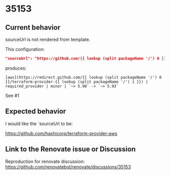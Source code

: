 # 35153

## Current behavior

sourceUrl is not rendered from template.

This configuration:

```json
"sourceUrl": "https://github.com/{{ lookup (split packageName '/') 0 }}/terraform-provider-{{ lookup (split packageName '/') 1 }}"
```

produces:

```
[aws](https://redirect.github.com/{{ lookup (split packageName '/') 0 }}/terraform-provider-{{ lookup (split packageName '/') 1 }}) | required_provider | minor | `~> 5.90` -> `~> 5.93`
```

See #1

## Expected behavior

I would like the `sourceUrl to be: 

https://github.com/hashicorp/terraform-provider-aws

## Link to the Renovate issue or Discussion

Reproduction for renovate discussion: https://github.com/renovatebot/renovate/discussions/35153
